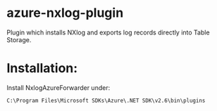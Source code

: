 # azure-nxlog-plugin
Plugin which installs NXlog and exports log records directly into Table Storage.

# Installation:
Install NxlogAzureForwarder under:

    C:\Program Files\Microsoft SDKs\Azure\.NET SDK\v2.6\bin\plugins
